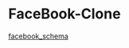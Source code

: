 # FaceBook-Clone


[facebook_schema](https://github.com/ASMA-GIT/FaceBook-Clone/assets/75538890/2f5a085f-2395-4c1b-9bab-2cc4cb0d9a4c)
